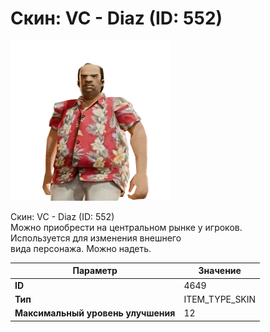 # Скин: VC - Diaz (ID: 552)

![Item Image](../img/4649.webp?raw=true)

Скин: VC - Diaz (ID: 552)<br>Можно приобрести на центральном рынке у игроков.<br>Используется для изменения внешнего<br>вида персонажа. Можно надеть.


| Параметр | Значение |
|----------|----------|
| **ID** | 4649 |
| **Тип** | ITEM_TYPE_SKIN |
| **Максимальный уровень улучшения** | 12 |

